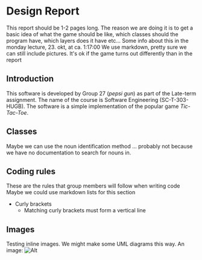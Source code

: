 # Design Report

This report should be 1-2 pages long. The reason we are doing it is to get a basic idea of what the game should be like, which classes should the program have, which 
layers does it have etc...
Some info about this in the monday lecture, 23. okt, at ca. 1:17:00
We use markdown, pretty sure we can still include pictures.
It's ok if the game turns out differently than in the report

## Introduction
This software is developed by Group 27 (*pepsi gun*) as part of the Late-term assignment.
The name of the course is Software Engineering (SC-T-303-HUGB).
The software is a simple implementation of the popular game *Tic-Tac-Toe*.

## Classes
Maybe we can use the noun identification method
... probably not because we have no documentation to search for nouns in.

## Coding rules
These are the rules that group members will follow when writing code
Maybe we could use markdown lists for this section

- Curly brackets
	- Matching curly brackets must form a vertical line
	
## Images
Testing inline images. We might make some UML diagrams this way.
An image: ![Alt](http://cdn1-www.dogtime.com/assets/uploads/gallery/shiba-inu-dog-breed-picutres/8-side.jpg "a dog")

